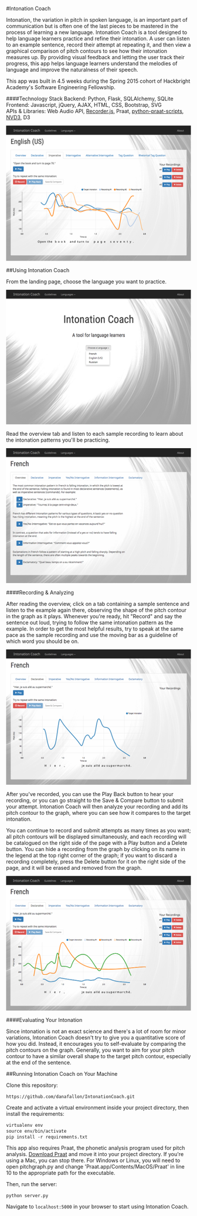 #Intonation Coach

Intonation, the variation in pitch in spoken language, is an important part of communication but is often one of the last pieces to be mastered in the process of learning a new language. Intonation Coach is a tool designed to help language learners practice and refine their intonation. A user can listen to an example sentence, record their attempt at repeating it, and then view a graphical comparison of pitch contours to see how their intonation measures up. By providing visual feedback and letting the user track their progress, this app helps language learners understand the melodies of language and improve the naturalness of their speech.

This app was built in 4.5 weeks during the Spring 2015 cohort of Hackbright Academy's Software Engineering Fellowship.

####Technology Stack
Backend: Python, Flask, SQLAlchemy, SQLite  
Frontend: Javascript, jQuery, AJAX, HTML, CSS, Bootstrap, SVG  
APIs & Libraries: Web Audio API, [Recorder.js](https://github.com/mattdiamond/Recorderjs), Praat, [python-praat-scripts](https://github.com/mmcauliffe/python-praat-scripts), [NVD3](http://nvd3.org/), D3

![image](static/img/screenshot-multiple-contours.png)

##Using Intonation Coach

From the landing page, choose the language you want to practice. 

![image](static/img/screenshot-landing.png)

Read the overview tab and listen to each sample recording to learn about the intonation patterns you'll be practicing.

![image](static/img/screenshot-fr-overview.png)

####Recording & Analyzing

After reading the overview, click on a tab containing a sample sentence and listen to the example again there, observing the shape of the pitch contour in the graph as it plays. Whenever you're ready, hit "Record" and say the sentence out loud, trying to follow the same intonation pattern as the example. In order to get the most helpful results, try to speak at the same pace as the sample recording and use the moving bar as a guideline of which word you should be on.

![image](static/img/screenshot-target-only.png)

After you've recorded, you can use the Play Back button to hear your recording, or you can go straight to the Save & Compare button to submit your attempt. Intonation Coach will then analyze your recording and add its pitch contour to the graph, where you can see how it compares to the target intonation.

You can continue to record and submit attempts as many times as you want; all pitch contours will be displayed simultaneously, and each recording will be catalogued on the right side of the page with a Play button and a Delete button. You can hide a recording from the graph by clicking on its name in the legend at the top right corner of the graph; if you want to discard a recording completely, press the Delete button for it on the right side of the page, and it will be erased and removed from the graph.

![image](static/img/screenshot-fr-multiple.png)

####Evaluating Your Intonation

Since intonation is not an exact science and there's a lot of room for minor variations, Intonation Coach doesn't try to give you a quantitative score of how you did. Instead, it encourages you to self-evaluate by comparing the pitch contours on the graph. Generally, you want to aim for your pitch contour to have a similar overall shape to the target pitch contour, especially at the end of the sentence.

##Running Intonation Coach on Your Machine

Clone this repository: 

```
https://github.com/danafallon/IntonationCoach.git
```

Create and activate a virtual environment inside your project directory, then install the requirements:

```
virtualenv env  
source env/bin/activate  
pip install -r requirements.txt
```

This app also requires Praat, the phonetic analysis program used for pitch analysis. [Download Praat](http://www.fon.hum.uva.nl/praat/) and move it into your project directory. If you're using a Mac, you can stop there. For Windows or Linux, you will need to open pitchgraph.py and change 'Praat.app/Contents/MacOS/Praat' in line 10 to the appropriate path for the executable.

Then, run the server:

```
python server.py
```

Navigate to `localhost:5000` in your browser to start using Intonation Coach.
